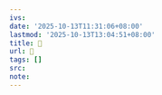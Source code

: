 ```yaml
---
ivs:
date: '2025-10-13T11:31:06+08:00'
lastmod: '2025-10-13T13:04:51+08:00'
title: 󰨒
url: 󰨒
tags: []
src:
note:
---
```

